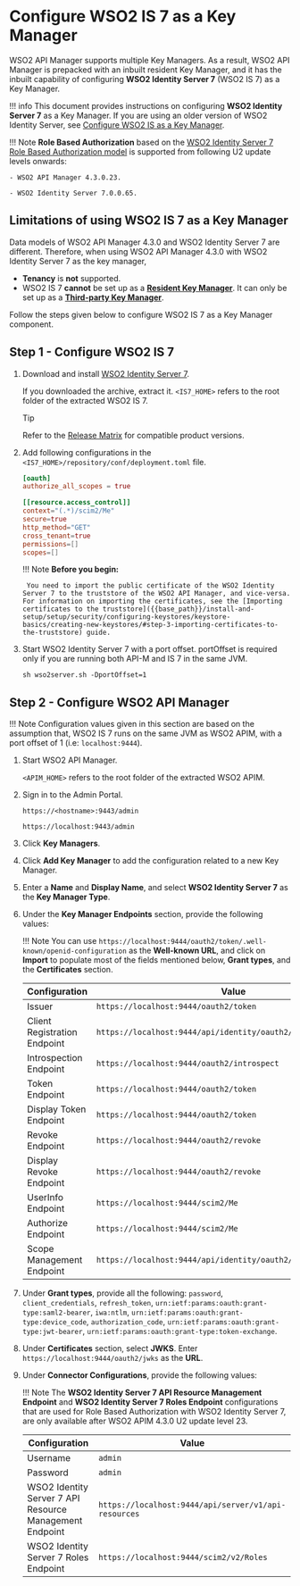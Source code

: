 # Configure WSO2 IS 7 as a Key Manager

WSO2 API Manager supports multiple Key Managers. As a result, WSO2 API Manager is prepacked with an inbuilt resident Key Manager, and it has the inbuilt capability of configuring **WSO2 Identity Server 7** (WSO2 IS 7) as a Key Manager.

!!! info
    This document provides instructions on configuring **WSO2 Identity Server 7** as a Key Manager. If you are using an older version of WSO2 Identity Server, see [Configure WSO2 IS as a Key Manager]({{base_path}}/administer/key-managers/configure-wso2is-connector).

!!! Note
    **Role Based Authorization** based on the [WSO2 Identity Server 7 Role Based Authorization model](https://is.docs.wso2.com/en/latest/guides/authorization/api-authorization/api-authorization/) is supported from following U2 update levels onwards:

    - WSO2 API Manager 4.3.0.23.

    - WSO2 Identity Server 7.0.0.65.

## Limitations of using WSO2 IS 7 as a Key Manager

Data models of WSO2 API Manager 4.3.0 and WSO2 Identity Server 7 are different. Therefore, when using WSO2 API Manager 4.3.0 with WSO2 Identity Server 7 as the key manager,

- **Tenancy** is **not** supported.
- WSO2 IS 7 **cannot** be set up as a [**Resident Key Manager**]({{base_path}}/install-and-setup/setup/distributed-deployment/configuring-wso2-identity-server-as-a-key-manager). It can only be set up as a [**Third-party Key Manager**]({{base_path}}/install-and-setup/setup/distributed-deployment/configure-a-third-party-key-manager).


Follow the steps given below to configure WSO2 IS 7 as a Key Manager component.

## Step 1 - Configure WSO2 IS 7

1. Download and install [WSO2 Identity Server 7](https://wso2.com/identity-server/).
     
      If you downloaded the archive, extract it.
     `<IS7_HOME>` refers to the root folder of the extracted WSO2 IS 7.
   
      <div class="admonition tip">
      <p class="admonition-title">Tip</p>
      <p>Refer to the <a href="https://wso2.com/products/carbon/release-matrix/">Release Matrix</a> for compatible product versions.</p>
      </div>

2. Add following configurations in the `<IS7_HOME>/repository/conf/deployment.toml` file.

    ```toml
    [oauth]
    authorize_all_scopes = true

    [[resource.access_control]]
    context="(.*)/scim2/Me"
    secure=true
    http_method="GET"
    cross_tenant=true
    permissions=[]
    scopes=[]
    ```

    !!! Note
        **Before you begin:**

        You need to import the public certificate of the WSO2 Identity Server 7 to the truststore of the WSO2 API Manager, and vice-versa. For information on importing the certificates, see the [Importing certificates to the truststore]({{base_path}}/install-and-setup/setup/security/configuring-keystores/keystore-basics/creating-new-keystores/#step-3-importing-certificates-to-the-truststore) guide.

3. Start WSO2 Identity Server 7 with a port offset.
   portOffset is required only if you are running both API-M and IS 7 in the same JVM.

      `sh wso2server.sh -DportOffset=1`

## Step 2 - Configure WSO2 API Manager

!!! Note
    Configuration values given in this section are based on the assumption that, WSO2 IS 7 runs on the same JVM as WSO2 APIM, with a port offset of 1 (i.e: `localhost:9444`).

1. Start WSO2 API Manager.

      `<APIM_HOME>` refers to the root folder of the extracted WSO2 APIM.

2. Sign in to the Admin Portal. 
 
      `https://<hostname>:9443/admin`

      `https://localhost:9443/admin`

3. Click **Key Managers**.

4. Click **Add Key Manager** to add the configuration related to a new Key Manager.

5. Enter a **Name** and **Display Name**, and select **WSO2 Identity Server 7** as the **Key Manager Type**.

6. Under the **Key Manager Endpoints** section, provide the following values:

    !!! Note
        You can use `https://localhost:9444/oauth2/token/.well-known/openid-configuration` as the **Well-known URL**, and click on **Import** to populate most of the fields mentioned below, **Grant types**, and the **Certificates** section.

    | Configuration | Value |
    | --- | --- |
    | Issuer | `https://localhost:9444/oauth2/token` |
    | Client Registration Endpoint | `https://localhost:9444/api/identity/oauth2/dcr/v1.1/register` |
    | Introspection Endpoint | `https://localhost:9444/oauth2/introspect` |
    | Token Endpoint | `https://localhost:9444/oauth2/token` |
    | Display Token Endpoint | `https://localhost:9444/oauth2/token` |
    | Revoke Endpoint | `https://localhost:9444/oauth2/revoke` |
    | Display Revoke Endpoint | `https://localhost:9444/oauth2/revoke` |
    | UserInfo Endpoint | `https://localhost:9444/scim2/Me` |
    | Authorize Endpoint | `https://localhost:9444/scim2/Me` |
    | Scope Management Endpoint | `https://localhost:9444/api/identity/oauth2/v1.0/scopes` |

7. Under **Grant types**, provide all the following: `password`, `client_credentials`, `refresh_token`, `urn:ietf:params:oauth:grant-type:saml2-bearer`, `iwa:ntlm`, `urn:ietf:params:oauth:grant-type:device_code`, `authorization_code`, `urn:ietf:params:oauth:grant-type:jwt-bearer`, `urn:ietf:params:oauth:grant-type:token-exchange`.
8. Under **Certificates** section, select **JWKS**. Enter `https://localhost:9444/oauth2/jwks` as the **URL**. 
9. Under **Connector Configurations**, provide the following values:

    !!! Note
        The **WSO2 Identity Server 7 API Resource Management Endpoint** and **WSO2 Identity Server 7 Roles Endpoint** configurations that are used for Role Based Authorization with WSO2 Identity Server 7, are only available after WSO2 APIM 4.3.0 U2 update level 23.

    | Configuration                                           | Value                                                |
    |---------------------------------------------------------|------------------------------------------------------|
    | Username                                                | `admin`                                              |
    | Password                                                | `admin`                                              |
    | WSO2 Identity Server 7 API Resource Management Endpoint | `https://localhost:9444/api/server/v1/api-resources` |
    | WSO2 Identity Server 7 Roles Endpoint                   | `https://localhost:9444/scim2/v2/Roles`              |

